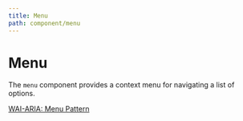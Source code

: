 ```yaml
---
title: Menu
path: component/menu
---
```


# Menu

The `menu` component provides a context menu for navigating a list of options.

[WAI-ARIA: Menu Pattern](https://www.w3.org/WAI/ARIA/apg/patterns/menubar/)
